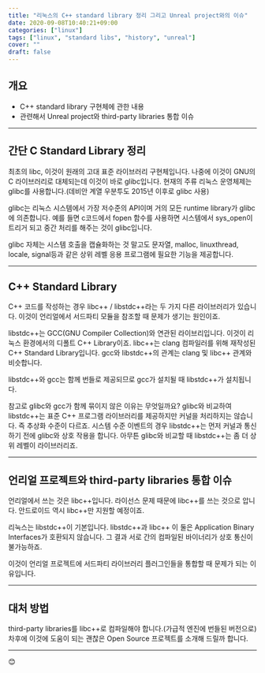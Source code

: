 ```yaml
---
title: "리눅스의 C++ standard library 정리 그리고 Unreal project와의 이슈"
date: 2020-09-08T10:40:21+09:00
categories: ["linux"]
tags: ["linux", "standard libs", "history", "unreal"]
cover: ""
draft: false
---
```


## 개요
* C++ standard library 구현체에 관한 내용
* 관련해서 Unreal project와 third-party libraries 통합 이슈
***

## 간단 C Standard Library 정리

최초의 libc, 이것이 원래의 고대 표준 라이브러리 구현체입니다.
나중에 이것이 GNU의 C 라이브러리로 대체되는데 이것이 바로 glibc입니다.
현재의 주류 리눅스 운영체제는 glibc를 사용합니다.(데비안 계열 우분투도 2015년 이후로 glibc 사용)

glibc는 리눅스 시스템에서 가장 저수준의 API이며 거의 모든 runtime library가 glibc에 의존합니다. 예를 들면 c코드에서 fopen 함수를 사용하면 시스템에서 sys_open이 트리거 되고 중간 처리를 해주는 것이 glibc입니다.

glibc 자체는 시스템 호출을 캡슐화하는 것 말고도 문자열, malloc, linuxthread, locale, signal등과 같은 상위 레벨 응용 프로그램에 필요한 기능을 제공합니다.
***

## C++ Standard Library

C++ 코드를 작성하는 경우 libc++ / libstdc++라는 두 가지 다른 라이브러리가 있습니다. 이것이 언리얼에서 서드파티 모듈을 참조할 때 문제가 생기는 원인이죠.

libstdc++는 GCC(GNU Compiler Collection)와 연관된 라이브리입니다. 이것이 리눅스 환경에서의 디폴트 C++ Library이죠.
libc++는 clang 컴파일러를 위해 재작성된 C++ Standard Library입니다.
gcc와 libstdc++의 관계는 clang 및 libc++ 관계와 비슷합니다.

libstdc++와 gcc는 함께 번들로 제공되므로 gcc가 설치될 때 libstdc++가 설치됩니다.

참고로 glibc와 gcc가 함께 묶이지 않은 이유는 무엇일까요?
glibc와 비교하여 libstdc++는 표준 C++ 프로그램 라이브러리를 제공하지만 커널을 처리하지는 않습니다. 즉 추상화 수준이 다르죠. 시스템 수준 이벤트의 경우 libstdc++는 먼저 커널과 통신하기 전에 glibc와 상호 작용을 합니다. 아무튼 glibc와 비교할 때 libstdc++는 좀 더 상위 레벨이 라이브러리죠.
***

## 언리얼 프로젝트와 third-party libraries 통합 이슈
언리얼에서 쓰는 것은 libc++입니다.
라이선스 문제 때문에 libc++를 쓰는 것으로 압니다.
안드로이드 역시 libc++만 지원할 예정이죠.

리눅스는 libstdc++이 기본입니다.
libstdc++과 libc++ 이 둘은 Application Binary Interfaces가 호환되지 않습니다.
그 결과 서로 간의 컴파일된 바이너리가 상호 통신이 불가능하죠.

이것이 언리얼 프로젝트에 서드파티 라이브러리 플러그인들을 통합할 때 문제가 되는 이유입니다.
***

## 대처 방법
third-party libraries를 libc++로 컴파일해야 합니다.(가급적 엔진에 번들된 버전으로)
차후에 이것에 도움이 되는 괜찮은 Open Source 프로젝트를 소개해 드릴까 합니다.
***
😊